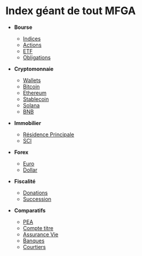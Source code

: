 # Index géant de tout MFGA

- **Bourse**
  - [Indices](bourse/indices)
  - [Actions](bourse/actions)
  - [ETF](bourse/etf.md)
  - [Obligations](bourse/obligations.md)

- **Cryptomonnaie**
  - [Wallets](crypto/wallets.md)
  - [Bitcoin](crypto/bitcoin.md)
  - [Ethereum](crypto/ethereum.md)
  - [Stablecoin](crypto/stablecoin)
  - [Solana](crypto/solana)
  - [BNB](crypto/bnb)

- **Immobilier**
  - [Résidence Principale](immo/rp.md)
  - [SCI](immo/sci.md)

- **Forex**
  - [Euro](forex/euro.md)
  - [Dollar](forex/dollar.md)

- **Fiscalité**
  - [Donations](fiscal/donations.md)
  - [Succession](fiscal/succession.md)

- **Comparatifs**
  - [PEA](comparatifs/pea.md)
  - [Compte titre](comparatifs/compte-titre.md)
  - [Assurance Vie](comparatifs/assurance-vie.md)
  - [Banques](comparatifs/banques.md)
  - [Courtiers](comparatifs/courtiers.md)
